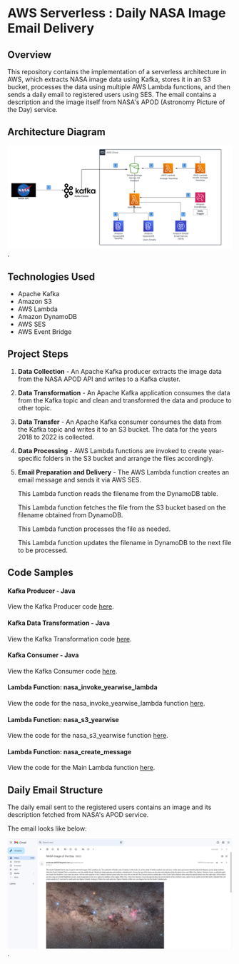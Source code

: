 # AWS Serverless : Daily NASA Image Email Delivery

## Overview

This repository contains the implementation of a serverless architecture in AWS, which extracts NASA image data using Kafka, stores it in an S3 bucket, processes the data using multiple AWS Lambda functions, and then sends a daily email to registered users using SES. The email contains a description and the image itself from NASA's APOD (Astronomy Picture of the Day) service.

## Architecture Diagram
![here](https://github.com/mudit-mishra8/NASA-Daily/blob/main/nasa%20(3).png).

## Technologies Used

- Apache Kafka
- Amazon S3
- AWS Lambda
- Amazon DynamoDB
- AWS SES
- AWS Event Bridge

## Project Steps

1. **Data Collection** - An Apache Kafka producer extracts the image data from the NASA APOD API and writes to a Kafka cluster.
2. **Data Transformation** - An Apache Kafka application consumes the data from the Kafka topic and clean and transformed the data and produce to other topic. 
3. **Data Transfer** - An Apache Kafka consumer consumes the data from the Kafka topic and writes it to an S3 bucket. The data for the years 2018 to 2022 is collected.
4. **Data Processing** - AWS Lambda functions are invoked to create year-specific folders in the S3 bucket and arrange the files accordingly.
5. **Email Preparation and Delivery** - The AWS Lambda function creates an email message and sends it via AWS SES.
   
    This Lambda function reads the filename from the DynamoDB table.
   
    This Lambda function fetches the file from the S3 bucket based on the filename obtained from DynamoDB.
   
    This Lambda function processes the file as needed.
   
    This Lambda function updates the filename in DynamoDB to the next file to be processed.

## Code Samples

#### Kafka Producer - Java

View the Kafka Producer code [here](https://github.com/mudit-mishra8/NASA-Daily/blob/main/nasa_producer.java).

#### Kafka Data Transformation - Java

View the Kafka Transformation code [here](https://github.com/mudit-mishra8/NASA-Daily/blob/main/nasa_transformation_application.java).

#### Kafka Consumer - Java

View the Kafka Consumer code [here](https://github.com/mudit-mishra8/NASA-Daily/blob/main/nasa_s3_consumer.java).

#### Lambda Function: nasa_invoke_yearwise_lambda

View the code for the nasa_invoke_yearwise_lambda function [here](https://github.com/mudit-mishra8/NASA-Daily/blob/main/nasa_invoke_yearwise_lambda.py).

#### Lambda Function: nasa_s3_yearwise

View the code for the nasa_s3_yearwise function [here](https://github.com/mudit-mishra8/NASA-Daily/blob/main/nasa_s3_yearwise.py).

#### Lambda Function: nasa_create_message

View the code for the Main Lambda function [here](https://github.com/mudit-mishra8/NASA-Daily/blob/main/lambda_create_and_deliver.py).

## Daily Email Structure

The daily email sent to the registered users contains an image and its description fetched from NASA's APOD service. 

The email looks like below: 

![here](https://github.com/mudit-mishra8/NASA-Daily/blob/main/nasa_email.png).
 
